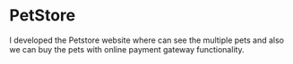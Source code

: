 # PetStore
I developed the Petstore website where can see the multiple pets and also we can buy the pets with online payment gateway functionality.
